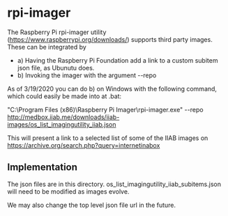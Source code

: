 # rpi-imager

The Raspberry Pi rpi-imager utility (https://www.raspberrypi.org/downloads/) supports third party images. These can be integrated by

- a) Having the Raspberry Pi Foundation add a link to a custom subitem json file, as Ubunutu does.
- b) Invoking the imager with the argument --repo <url to top level json file>

As of 3/19/2020 you can do b) on Windows with the following command, which could easily be made into at .bat:

"C:\Program Files (x86)\Raspberry Pi Imager\rpi-imager.exe"  --repo http://medbox.iiab.me/downloads/iiab-images/os_list_imagingutility_iiab.json

This will present a link to a selected list of some of the IIAB images on https://archive.org/search.php?query=internetinabox

## Implementation

The json files are in this directory. os_list_imagingutility_iiab_subitems.json will need to be modified as images evolve.

We may also change the top level json file url in the future.
